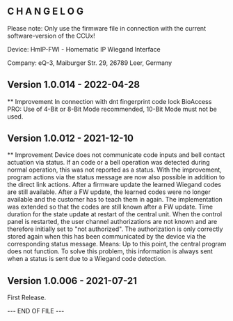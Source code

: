 C H A N G E L O G
-----------------

Please note: Only use the firmware file in connection with the current software-version of the CCUx!

Device:   HmIP-FWI      - Homematic IP Wiegand Interface

Company: eQ-3, Maiburger Str. 29, 26789 Leer, Germany


Version 1.0.014 - 2022-04-28
--------------------------------------------------------------
** Improvement
    In connection with dnt fingerprint code lock BioAccess PRO:
     Use of 4-Bit or 8-Bit Mode recommended, 10-Bit Mode must not be used.


Version 1.0.012 - 2021-12-10
--------------------------------------------------------------
** Improvement
    Device does not communicate code inputs and bell contact actuation via status.
     If an code or a bell operation was detected during normal operation, this was not
     reported as a status. With the improvement, program actions via the status message
     are now also possible in addition to the direct link actions.
    After a firmware update the learned Wiegand codes are still available.
     After a FW update, the learned codes were no longer available and the customer has
     to teach them in again. The implementation was extended so that the codes are still
     known after a FW update.
    Time duration for the state update at restart of the central unit.
     When the control panel is restarted, the user channel authorizations are not known
     and are therefore initially set to "not authorized". The authorization is only
     correctly stored again when this has been communicated by the device via the
     corresponding status message. Means: Up to this point, the central program does not
     function. To solve this problem, this information is always sent when a status is
     sent due to a Wiegand code detection.


Version 1.0.006 - 2021-07-21
--------------------------------------------------------------
First Release.

--- END OF FILE ---

